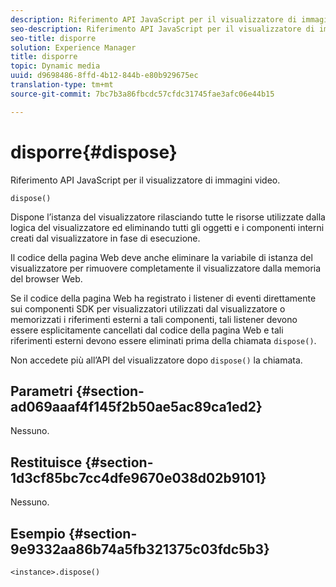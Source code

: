 ```yaml
---
description: Riferimento API JavaScript per il visualizzatore di immagini video.
seo-description: Riferimento API JavaScript per il visualizzatore di immagini video.
seo-title: disporre
solution: Experience Manager
title: disporre
topic: Dynamic media
uuid: d9698486-8ffd-4b12-844b-e80b929675ec
translation-type: tm+mt
source-git-commit: 7bc7b3a86fbcdc57cfdc31745fae3afc06e44b15

---
```



# disporre{#dispose}

Riferimento API JavaScript per il visualizzatore di immagini video.

`dispose()`

Dispone l’istanza del visualizzatore rilasciando tutte le risorse utilizzate dalla logica del visualizzatore ed eliminando tutti gli oggetti e i componenti interni creati dal visualizzatore in fase di esecuzione.

Il codice della pagina Web deve anche eliminare la variabile di istanza del visualizzatore per rimuovere completamente il visualizzatore dalla memoria del browser Web.

Se il codice della pagina Web ha registrato i listener di eventi direttamente sui componenti SDK per visualizzatori utilizzati dal visualizzatore o memorizzati i riferimenti esterni a tali componenti, tali listener devono essere esplicitamente cancellati dal codice della pagina Web e tali riferimenti esterni devono essere eliminati prima della chiamata `dispose()`.

Non accedete più all’API del visualizzatore dopo `dispose()` la chiamata.

## Parametri {#section-ad069aaaf4f145f2b50ae5ac89ca1ed2}

Nessuno.

## Restituisce {#section-1d3cf85bc7cc4dfe9670e038d02b9101}

Nessuno.

## Esempio {#section-9e9332aa86b74a5fb321375c03fdc5b3}

```
<instance>.dispose()
```

